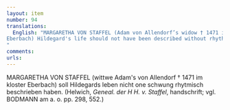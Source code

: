 ```yaml
---
layout: item
number: 94
translations:
  English: "MARGARETHA VON STAFFEL (Adam von Allendorf’s widow † 1471 in the abbey
Eberbach) Hildegard's life should not have been described without rhythmic momentum. (Helwich, Genealogy of St. Hildegard by Staffel, manuscript; compare BODMANN cited here, pp. 298, 552.) [Trans. J. Bock and J. Bain]
"
comments:
urls:
---
```


MARGARETHA VON STAFFEL (wittwe Adam's von Allendorf † 1471 im kloster Eberbach) soll Hildegards leben nicht one schwung rhytmisch beschrieben haben. (Helwich, <em>Geneal. der H H. v. Staffel</em>, handschrift; vgl. BODMANN am a. o. pp. 298, 552.)
